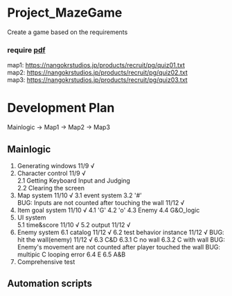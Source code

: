 # Project_MazeGame
 Create a game based on the requirements

### require [pdf](./エンジニア採用課題_require.pdf)  
map1: https://nangokrstudios.jp/products/recruit/pg/quiz01.txt  
map2: https://nangokrstudios.jp/products/recruit/pg/quiz02.txt  
map3: https://nangokrstudios.jp/products/recruit/pg/quiz03.txt  

# Development Plan
Mainlogic -> Map1 -> Map2 -> Map3

## Mainlogic
1. Generating windows   11/9 √
2. Character control    11/9 √  
    2.1 Getting Keyboard Input and Judging  
    2.2 Clearing the screen  
3. Map system           11/10 √
    3.1 event system
    3.2 '#'             
        BUG: Inputs are not counted after touching the wall         11/12 √
4. Item goal system     11/10 √
    4.1 'G'
    4.2 'o'
    4.3 Enemy
    4.4 G&O_logic
5. UI system            
    5.1 time&score        11/10 √
    5.2 output            11/12 √
6. Enemy system
    6.1 catalog           11/12 √
    6.2 test behavior instance          11/12 √
        BUG: hit the wall(enemy)        11/12 √
    6.3 C&D
        6.3.1 C no wall
        6.3.2 C with wall
            BUG: Enemy's movement are not counted after player touched the wall
            BUG: multipic C looping error
    6.4 E
    6.5 A&B
7. Comprehensive test

## Automation scripts

